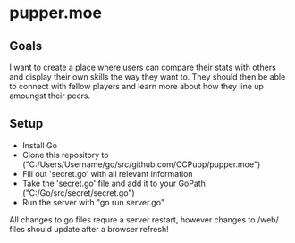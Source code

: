 # pupper.moe

## Goals

I want to create a place where users can compare their stats with others and display their own skills the way they want to. They should then be able to connect with fellow players and learn more about how they line up amoungst their peers.

## Setup

* Install Go
* Clone this repository to ("C:/Users/Username/go/src/github.com/CCPupp/pupper.moe")
* Fill out 'secret.go' with all relevant information
* Take the 'secret.go' file and add it to your GoPath ("C:/Go/src/secret/secret.go")
* Run the server with "go run server.go"

All changes to go files requre a server restart, however changes to /web/ files should update after a browser refresh!

